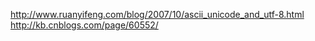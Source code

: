 http://www.ruanyifeng.com/blog/2007/10/ascii_unicode_and_utf-8.html
http://kb.cnblogs.com/page/60552/